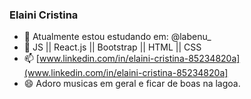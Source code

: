 ###  Elaini Cristina 

- 🔭 Atualmente estou estudando em: @labenu_
- 💬 JS || React.js || Bootstrap || HTML || CSS
- 📫 [www.linkedin.com/in/elaini-cristina-85234820a](www.linkedin.com/in/elaini-cristina-85234820a]
- 😄 Adoro musicas em geral e ficar de boas na lagoa.
